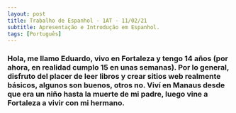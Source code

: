 ```yaml
---
layout: post
title: Trabalho de Espanhol - 1AT - 11/02/21
subtitle: Apresentação e Introdução em Espanhol.
tags: [Português]
---
```


### Hola, me llamo Eduardo, vivo en Fortaleza y tengo 14 años (por ahora, en realidad cumplo 15 en unas semanas). Por lo general, disfruto del placer de leer libros y crear sitios web realmente básicos, algunos son buenos, otros no. Viví en Manaus desde que era un niño hasta la muerte de mi padre, luego vine a Fortaleza a vivir con mi hermano.